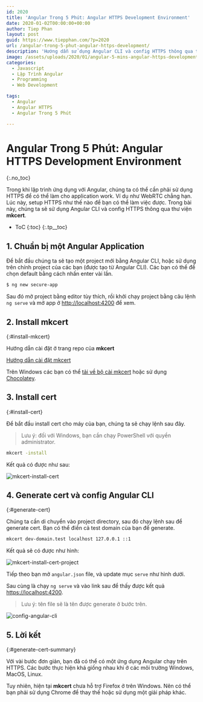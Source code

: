 ```yaml
---
id: 2020
title: 'Angular Trong 5 Phút: Angular HTTPS Development Environment'
date: 2020-01-02T00:00:00+00:00
author: Tiep Phan
layout: post
guid: https://www.tiepphan.com/?p=2020
url: /angular-trong-5-phut-angular-https-development/
description: 'Hướng dẫn sử dụng Angular CLI và config HTTPS thông qua thư viện mkcert để cài đặt HTTPS khi lập trình ứng dụng Angular'
image: /assets/uploads/2020/01/angular-5-mins-angular-https-development.jpg
categories:
  - Javascript
  - Lập Trình Angular
  - Programming
  - Web Development

tags:
  - Angular
  - Angular HTTPS
  - Angular Trong 5 Phút

---
```


# Angular Trong 5 Phút: Angular HTTPS Development Environment
{:.no_toc}

Trong khi lập trình ứng dụng với Angular, chúng ta có thể cần phải sử dụng HTTPS để có thể làm cho application work. Ví dụ như WebRTC chẳng hạn.
Lúc này, setup HTTPS như thế nào để bạn có thể làm việc được.
Trong bài này, chúng ta sẽ sử dụng Angular CLI và config HTTPS thông qua thư viện **mkcert**. 

* ToC
{:toc}
{:.tp__toc}

## 1. Chuẩn bị một Angular Application

Để bắt đầu chúng ta sẽ tạo một project mới bằng Angular CLI, hoặc sử dụng trên chính project của các bạn (được tạo từ Angular CLI). Các bạn có thể để chọn default bằng cách nhấn enter vài lần.

```bash
$ ng new secure-app
```

Sau đó mở project bằng editor tùy thích, rồi khởi chạy project bằng câu lệnh `ng serve` và mở app ở <a href="http://localhost:4200" target="_blank">http://localhost:4200</a> để xem.

## 2. Install mkcert
{:#install-mkcert}

Hướng dẫn cài đặt ở trang repo của **mkcert**

<a href="https://github.com/FiloSottile/mkcert#installation" target="_blank">Hướng dẫn cài đặt mkcert</a>

Trên Windows các bạn có thể <a href="https://github.com/FiloSottile/mkcert/releases" target="_blank">tải về bộ cài mkcert</a> hoặc sử dụng <a href="https://chocolatey.org/" target="_blank">Chocolatey</a>.

## 3. Install cert
{:#install-cert}

Để bắt đầu install cert cho máy của bạn, chúng ta sẽ chạy lệnh sau đây.

> Lưu ý: đối với Windows, bạn cần chạy PowerShell với quyền administrator.

```bash
mkcert -install

```

Kết quả có được như sau:

<img class="img-responsive" src="/assets/uploads/2020/01/mkcert-install-cert.jpg" alt="mkcert-install-cert"/>

## 4. Generate cert và config Angular CLI
{:#generate-cert}

Chúng ta cần di chuyển vào project directory, sau đó chạy lệnh sau để generate cert. Bạn có thể điền cả test domain của bạn để generate.

```bash
mkcert dev-domain.test localhost 127.0.0.1 ::1

```

Kết quả sẽ có được như hình:

<img class="img-responsive" src="/assets/uploads/2020/01/mkcert-install-cert-project.jpg" alt="mkcert-install-cert-project"/>


Tiếp theo bạn mở `angular.json` file, và update mục `serve` như hình dưới.

Sau cùng là chạy `ng serve` và vào link sau để thấy được kết quả <a href="https://localhost:4200" target="_blank">https://localhost:4200</a>.

> Lưu ý: tên file sẽ là tên được generate ở bước trên.

<img class="img-responsive" src="/assets/uploads/2020/01/config-angular-cli.jpg" alt="config-angular-cli"/>


## 5. Lời kết
{:#generate-cert-summary}

Với vài bước đơn giản, bạn đã có thể có một ứng dụng Angular chạy trên HTTPS. Các bước thực hiện khá giống nhau khi ở các môi trường Windows, MacOS, Linux.

Tuy nhiên, hiện tại **mkcert** chưa hỗ trợ Firefox ở trên Windows. Nên có thể bạn phải sử dụng Chrome để thay thế hoặc sử dụng một giải pháp khác.
